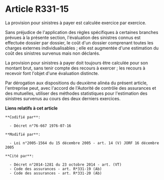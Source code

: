 # Article R331-15

La provision pour sinistres à payer est calculée exercice par exercice.

Sans préjudice de l'application des règles spécifiques à certaines branches prévues à la présente section, l'évaluation des
sinistres connus est effectuée dossier par dossier, le coût d'un dossier comprenant toutes les charges externes
individualisables ; elle est augmentée d'une estimation du coût des sinistres survenus mais non déclarés.

La provision pour sinistres à payer doit toujours être calculée pour son montant brut, sans tenir compte des recours à
exercer ; les recours à recevoir font l'objet d'une évaluation distincte.

Par dérogation aux dispositions du deuxième alinéa du présent article, l'entreprise peut, avec l'accord de l'Autorité de
contrôle des assurances et des mutuelles, utiliser des méthodes statistiques pour l'estimation des sinistres survenus au
cours des deux derniers exercices.

**Liens relatifs à cet article**

	**Codifié par**:

	  - Décret n°76-667 1976-07-16

	**Modifié par**:

	  - Loi n°2005-1564 du 15 décembre 2005 - art. 14 (V) JORF 16 décembre 2005

	**Cité par**:

	  - Décret n°2014-1281 du 23 octobre 2014 - art. (VT)
	  - Code des assurances - art. R*331-19 (Ab)
	  - Code des assurances - art. R*331-20 (Ab)
